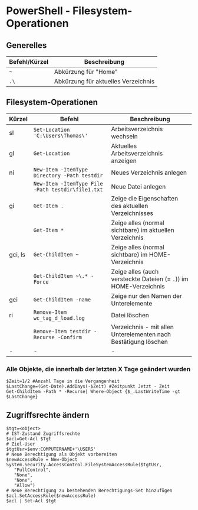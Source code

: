 # PowerShell - Filesystem-Operationen

## Generelles
|Befehl/Kürzel|Beschreibung|
|-|-|
|`~`|Abkürzung für "Home"|
|`.\`|Abkürzung für aktuelles Verzeichnis|

## Filesystem-Operationen
|Kürzel|Befehl|Beschreibung|
|-|-|-|
|sl|`Set-Location 'C:\Users\Thomas\'`|Arbeitsverzeichnis wechseln|
|gl|`Get-Location`|Aktuelles Arbeitsverzeichnis anzeigen|
|ni|`New-Item -ItemType Directory -Path testdir`|Neues Verzeichnis anlegen|
||`New-Item -ItemType File -Path testdir\file1.txt`|Neue Datei anlegen|
|gi|`Get-Item .`|Zeige die Eigenschaften des aktuellen Verzeichnisses|
||`Get-Item *`|Zeige alles (normal sichtbare) im aktuellen Verzeichnis|
|gci, ls|`Get-ChildItem ~`|Zeige alles (normal sichtbare) im HOME-Verzeichnis|
||`Get-ChildItem ~\.* -Force`|Zeige alles (auch versteckte Dateien (= `.`)) im HOME-Verzeichnis|
|gci|`Get-ChildItem -name`|Zeige nur den Namen der Unterelemente|
|ri|`Remove-Item wc_tag_d_load.log`|Datei löschen|
||`Remove-Item testdir -Recurse -Confirm`|Verzeichnis - mit allen Unterelementen nach Bestätigung löschen|
|-|-|-|
### Alle Objekte, die innerhalb der letzten X Tage geändert wurden
```
$Zeit=1/2 #Anzahl Tage in die Vergangenheit
$LastChange=(Get-Date).AddDays(-$Zeit) #Zeitpunkt Jetzt - Zeit
Get-ChildItem -Path * -Recurse| Where-Object {$_.LastWriteTime -gt $LastChange}
```
## Zugriffsrechte ändern
```
$tgt=<object>  
# IST-Zustand Zugriffsrechte
$acl=Get-Acl $Tgt
# Ziel-User
$tgtUsr=$env:COMPUTERNAME+'\USERS'  
# Neue Berechtigung als Objekt vorbereiten
$newAccessRule = New-Object System.Security.AccessControl.FileSystemAccessRule($tgtUsr,  
   "FullControl",   
   "None",  
   "None",  
   "Allow")
# Neue Berechtigung zu bestehenden Berechtigungs-Set hinzufügen
$acl.SetAccessRule($newAccessRule)
$acl | Set-Acl $tgt
```